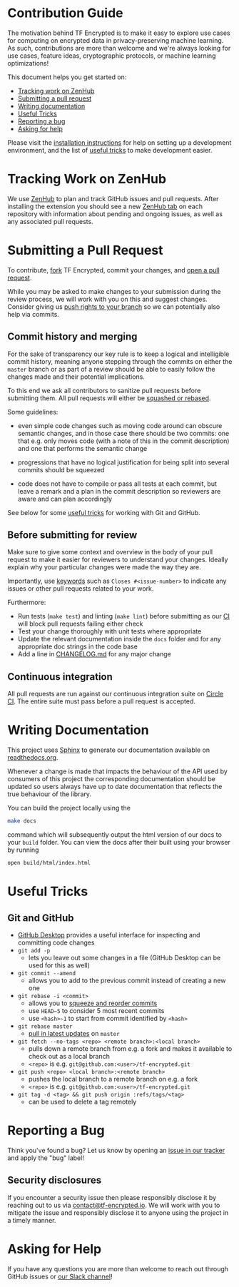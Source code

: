 # Contribution Guide

The motivation behind TF Encrypted is to make it easy to explore use cases for computing on encrypted data in privacy-preserving machine learning. As such, contributions are more than welcome and we're always looking for use cases, feature ideas, cryptographic protocols, or machine learning optimizations!

This document helps you get started on:

- [Tracking work on ZenHub](#tracking-work-on-zenhub)
- [Submitting a pull request](#submitting-a-pull-request)
- [Writing documentation](#writing-documentation)
- [Useful Tricks](#useful-tricks)
- [Reporting a bug](#reporting-a-bug)
- [Asking for help](#asking-for-help)

Please visit the [installation instructions](./INSTALL.md) for help on setting up a development environment, and the list of [useful tricks](#useful-tricks) to make development easier.

# Tracking Work on ZenHub

We use [ZenHub](https://www.zenhub.com/extension) to plan and track GitHub issues and pull requests. After installing the extension you should see a new [ZenHub tab](https://github.com/tf-encrypted/tf-encrypted#zenhub) on each repository with information about pending and ongoing issues, as well as any associated pull requests.

# Submitting a Pull Request

To contribute, [fork](https://help.github.com/articles/fork-a-repo/) TF Encrypted, commit your changes, and [open a pull request](https://help.github.com/articles/using-pull-requests/).

While you may be asked to make changes to your submission during the review process, we will work with you on this and suggest changes. Consider giving us [push rights to your branch](https://help.github.com/articles/allowing-changes-to-a-pull-request-branch-created-from-a-fork/) so we can potentially also help via commits.

## Commit history and merging

For the sake of transparency our key rule is to keep a logical and intelligible commit history, meaning anyone stepping through the commits on either the `master` branch or as part of a review should be able to easily follow the changes made and their potential implications.

To this end we ask all contributors to sanitize pull requests before submitting them. All pull requests will either be [squashed or rebased](https://help.github.com/en/articles/about-pull-request-merges).

Some guidelines:

- even simple code changes such as moving code around can obscure semantic changes, and in those case there should be two commits: one that e.g. only moves code (with a note of this in the commit description) and one that performs the semantic change

- progressions that have no logical justification for being split into several commits should be squeezed

- code does not have to compile or pass all tests at each commit, but leave a remark and a plan in the commit description so reviewers are aware and can plan accordingly

See below for some [useful tricks](#git-and-github) for working with Git and GitHub.

## Before submitting for review

Make sure to give some context and overview in the body of your pull request to make it easier for reviewers to understand your changes. Ideally explain why your particular changes were made the way they are.

Importantly, use [keywords](https://help.github.com/en/articles/closing-issues-using-keywords) such as `Closes #<issue-number>` to indicate any issues or other pull requests related to your work.

Furthermore:

- Run tests (`make test`) and linting (`make lint`) before submitting as our [CI](#continuous-integration) will block pull requests failing either check
- Test your change thoroughly with unit tests where appropriate
- Update the relevant documentation inside the `docs` folder and for any appropriate doc strings in the code base
- Add a line in [CHANGELOG.md](../CHANGELOG.md) for any major change

## Continuous integration

All pull requests are run against our continuous integration suite on [Circle CI](https://circleci.com/gh/tf-encrypted/workflows/tf-encrypted). The entire suite must pass before a pull request is accepted.

# Writing Documentation

This project uses [Sphinx](http://www.sphinx-doc.org/en/master/) to generate our documentation available on [readthedocs.org](https://tf-encrypted.readthedocs.io/en/latest/index.html).

Whenever a change is made that impacts the behaviour of the API used by
consumers of this project the corresponding documentation should be updated so
users always have up to date documentation that reflects the true behaviour of
the library.

You can build the project locally using the

```sh
make docs
```

command which will
subsequently output the html version of our docs to your `build` folder. You
can view the docs after their built using your browser by running

```sh
open build/html/index.html
```

# Useful Tricks

## Git and GitHub

- [GitHub Desktop](https://desktop.github.com/) provides a useful interface for inspecting and committing code changes
- `git add -p`
  - lets you leave out some changes in a file (GitHub Desktop can be used for this as well)
- `git commit --amend`
  - allows you to add to the previous commit instead of creating a new one
- `git rebase -i <commit>`
  - allows you to [squeeze and reorder commits](https://git-scm.com/book/en/v2/Git-Tools-Rewriting-History)
  - use `HEAD~5` to consider 5 most recent commits
  - use `<hash>~1` to start from commit identified by `<hash>`
- `git rebase master`
  - [pull in latest updates](https://git-scm.com/book/en/v2/Git-Branching-Rebasing) on `master`
- `git fetch --no-tags <repo> <remote branch>:<local branch>`
  - pulls down a remote branch from e.g. a fork and makes it available to check out as a local branch
  - `<repo>` is e.g. `git@github.com:<user>/tf-encrypted.git`
- `git push <repo> <local branch>:<remote branch>`
  - pushes the local branch to a remote branch on e.g. a fork
  - `<repo>` is e.g. `git@github.com:<user>/tf-encrypted.git`
- `git tag -d <tag> && git push origin :refs/tags/<tag>`
  - can be used to delete a tag remotely

# Reporting a Bug

Think you've found a bug? Let us know by opening an [issue in our tracker](https://github.com/tf-encrypted/tf-encrypted/issues) and apply the "bug" label!

## Security disclosures

If you encounter a security issue then please responsibly disclose it by reaching out to us via [contact@tf-encrypted.io](mailto:contact@tf-encrypted.io). We will work with you to mitigate the issue and responsibly disclose it to anyone using the project in a timely manner.

# Asking for Help

If you have any questions you are more than welcome to reach out through GitHub issues or [our Slack channel](https://join.slack.com/t/tf-encrypted/shared_invite/enQtNjI5NjY5NTc0NjczLTFkYTRjYWQ0ZWVlZjVmZTVhODNiYTA2ZTdlNWRkMWE4MTI3ZGFjMWUwZDhhYTk1NjJkZTRiZjBhMzMyMjNlZmQ)!
